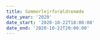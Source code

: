 ```yaml
---
title: Sommerlejrforældremøde
date_year: '2020'
date_start: '2020-10-22T18:00:00'
date_end: '2020-10-22T20:00:00'
---
```



